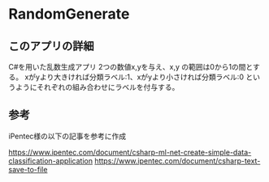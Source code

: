 # RandomGenerate

## このアプリの詳細
C#を用いた乱数生成アプリ
2つの数値x,yを与え、x,y の範囲は0から1の間とする。
xがyより大きければ分類ラベル:1、xがyより小さければ分類ラベル:0 というようにそれぞれの組み合わせにラベルを付与する。

## 参考
iPentec様の以下の記事を参考に作成

https://www.ipentec.com/document/csharp-ml-net-create-simple-data-classification-application
https://www.ipentec.com/document/csharp-text-save-to-file
